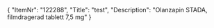 {
  "ItemNr": "122288",
  "Title": "test",
  "Description": "Olanzapin STADA, filmdragerad tablett 7,5 mg"
}